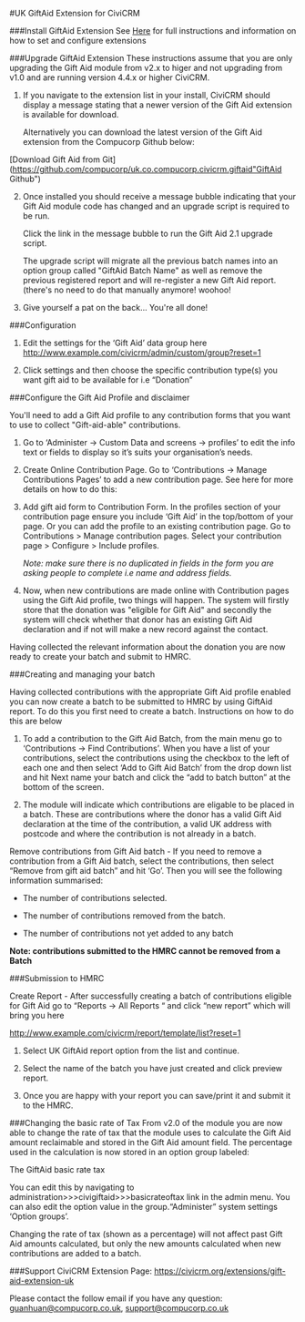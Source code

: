 #UK GiftAid Extension for CiviCRM

###Install GiftAid Extension
See [Here](https://wiki.civicrm.org/confluence/display/CRMDOC/Extensions) for full instructions and information on how to set and configure extensions

###Upgrade GiftAid Extension
These instructions assume that you are only upgrading the Gift Aid module from v2.x to higer and not upgrading from v1.0 and are running version 4.4.x or higher CiviCRM.

1. If you navigate to the extension list in your install, CiviCRM should display a message stating that a newer version of the Gift Aid extension is available for download.

   Alternatively you can download the latest version of the Gift Aid extension from the Compucorp Github below:

[Download Gift Aid from Git](https://github.com/compucorp/uk.co.compucorp.civicrm.giftaid"GiftAid Github")

2. Once installed you should receive a message bubble indicating that your Gift Aid module code has changed and an upgrade script is required to be run.

   Click the link in the message bubble to run the Gift Aid 2.1 upgrade script.

   The upgrade script will migrate all the previous batch names into an option group called "GiftAid Batch Name" as well as remove the previous registered report and will re-register a new Gift Aid report. (there's no need to do that manually anymore! woohoo!

3. Give yourself a pat on the back... You're all done!

###Configuration

1. Edit the settings for the ‘Gift Aid’ data group here http://www.example.com/civicrm/admin/custom/group?reset=1

2. Click settings and then choose the specific contribution type(s) you want gift aid to be available for i.e “Donation”

###Configure the Gift Aid Profile and disclaimer

You'll need to add a Gift Aid profile to any contribution forms that you want to use to collect "Gift-aid-able" contributions.

1. Go to ‘Administer -> Custom Data and screens -> profiles’ to edit the info text or fields to display so it’s suits your organisation’s needs.

2. Create Online Contribution Page. Go to ‘Contributions -> Manage Contributions Pages’ to add a new contribution page. See here for more details on how to do this: 

3. Add gift aid form to Contribution Form. In the profiles section of your contribution page ensure you include ‘Gift Aid’ in the top/bottom of your page. Or you can add the profile to an existing contribution page. Go to Contributions > Manage contribution pages. Select your contribution page > Configure > Include profiles.

   *Note: make sure there is no duplicated in fields in the form you are asking people to complete i.e name and address fields.*

4. Now, when new contributions are made online with Contribution pages using the Gift Aid profile, two things will happen. The system will firstly store that the donation was "eligible for Gift Aid" and secondly the system will check whether that donor has an existing Gift Aid declaration and if not will make a new record against the contact.

Having collected the relevant information about the donation you are now ready to create your batch and submit to HMRC.

###Creating and managing your batch

Having collected contributions with the appropriate Gift Aid profile enabled you can now create a batch to be submitted to HMRC by using GiftAid report. To do this you first need to create a batch. Instructions on how to do this are below

1. To add a contribution to the Gift Aid Batch, from the main menu go to ‘Contributions -> Find Contributions’. When you have a list of your contributions, select the contributions using the checkbox to the left of each one and then select ‘Add to Gift Aid Batch’ from the drop down list and hit Next name your batch and click the “add to batch button” at the bottom of the screen.

2. The module will indicate which contributions are eligable to be placed in a batch. These are contributions where the donor has a valid Gift Aid declaration at the time of the contribution, a valid UK address with postcode and where the contribution is not already in a batch.

Remove contributions from Gift Aid batch - If you need to remove a contribution from a Gift Aid batch, select the contributions, then select “Remove from gift aid batch” and hit ‘Go’. Then you will see the following information summarised:

* The number of contributions selected.

* The number of contributions removed from the batch.

* The number of contributions not yet added to any batch

**Note: contributions submitted to the HMRC cannot be removed from a Batch**

###Submission to HMRC

Create Report - After successfully creating a batch of contributions eligible for Gift Aid go to “Reports -> All Reports “ and click “new report” which will bring you here

http://www.example.com/civicrm/report/template/list?reset=1

1. Select  UK GiftAid report option from the list and continue.

2. Select the name of the batch you have just created and click preview report.

3. Once you are happy with your report you can save/print it and submit it to the HMRC.

###Changing the basic rate of Tax
From v2.0 of the module you are now able to change the rate of tax that the module uses to calculate the Gift Aid amount reclaimable and stored in the Gift Aid amount field. The percentage used in the calculation is now stored in an option group labeled:

The GiftAid basic rate tax

You can edit this by navigating to administration>>>civigiftaid>>>basicrateoftax link in the admin menu. You can also edit the option value in the group.“Administer” system settings ‘Option groups’. 

Changing the rate of tax (shown as a percentage) will not affect past Gift Aid amounts calculated, but only the new amounts calculated when new contributions are added to a batch.

###Support
CiviCRM Extension Page: https://civicrm.org/extensions/gift-aid-extension-uk

Please contact the follow email if you have any question:
<guanhuan@compucorp.co.uk>, <support@compucorp.co.uk>
